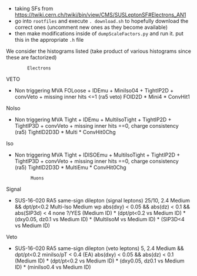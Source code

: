 * taking SFs from https://twiki.cern.ch/twiki/bin/view/CMS/SUSLeptonSF#Electrons_AN1
* go into `rootfiles` and execute `. download.sh` to hopefully download the correct ones (uncomment new ones as they become available)
* then make modifications inside of `dumpScaleFactors.py` and run it. put this in the appropriate `.h` file

We consider the histograms listed (take product of various histograms since these are factorized)

            Electrons 

VETO

* Non triggering MVA FOLoose + IDEmu + MiniIso04 + TightIP2D + convVeto + missing inner hits <=1 (ra5 veto)
FOID2D * Mini4 * ConvHit1

NoIso

* Non triggering MVA Tight + IDEmu + MultiIsoTight + TightIP2D + TightIP3D + convVeto + missing inner hits ==0, charge consistency (ra5)
TightID2D3D * Multi * ConvHit0Chg

Iso

* Non triggering MVA Tight + IDISOEmu + MultiIsoTight + TightIP2D + TightIP3D + convVeto + missing inner hits ==0, charge consistency (ra5)
TightID2D3D * MultiEmu * ConvHit0Chg

            Muons

Signal

* SUS-16-020   RA5 same-sign dilepton (signal leptons)   25/10, 2.4   Medium && dpt/pt<0.2   Multi-Iso Medium wp   abs(dxy) < 0.05 && abs(dz) < 0.1 && abs(SIP3d) < 4   none   ?/YES
(Medium ID) * (dpt/pt<0.2 vs Medium ID) * (dxy0.05, dz0.1 vs Medium ID) * (MultiIsoM vs Medium ID) * (SIP3D<4 vs Medium ID)

Veto

* SUS-16-020   RA5 same-sign dilepton (veto leptons)   5, 2.4   Medium && dpt/pt<0.2   miniIso/pT < 0.4 (EA)   abs(dxy) < 0.05 && abs(dz) < 0.1
(Medium ID) * (dpt/pt<0.2 vs Medium ID) * (dxy0.05, dz0.1 vs Medium ID) * (miniIso0.4 vs Medium ID) 








